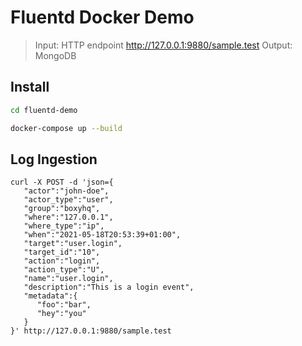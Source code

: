 # Fluentd Docker Demo

> Input: HTTP endpoint http://127.0.0.1:9880/sample.test
> Output: MongoDB

## Install

```bash
cd fluentd-demo
```

```bash
docker-compose up --build
```

## Log Ingestion

```
curl -X POST -d 'json={
   "actor":"john-doe",
   "actor_type":"user",
   "group":"boxyhq",
   "where":"127.0.0.1",
   "where_type":"ip",
   "when":"2021-05-18T20:53:39+01:00",
   "target":"user.login",
   "target_id":"10",
   "action":"login",
   "action_type":"U",
   "name":"user.login",
   "description":"This is a login event",
   "metadata":{
      "foo":"bar",
      "hey":"you"
   }
}' http://127.0.0.1:9880/sample.test
```
